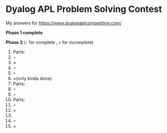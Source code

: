 # Dyalog APL Problem Solving Contest

My answers for https://www.dyalogaplcompetition.com/

**Phase 1 complete**

**Phase 2**
(`∘` for complete , `×` for incomplete)
1. Parts:
 1. ∘
 2. ×
2. ∘
3. ∘
4. ×(only kinda done)
5. Parts:
 1. ∘
 2. ∘
6. Parts:
 1. ∘
 2. ×
7.
 1. ∘
 2. ×
